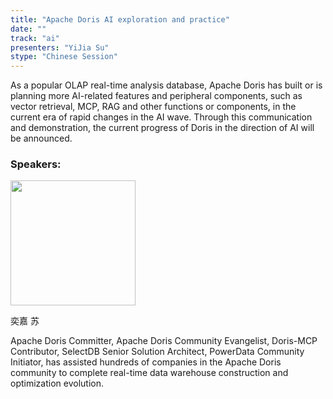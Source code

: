 ```yaml
---
title: "Apache Doris AI exploration and practice"
date: ""
track: "ai"
presenters: "YiJia Su"
stype: "Chinese Session"
---
```


As a popular OLAP real-time analysis database, Apache Doris has built or is planning more AI-related features and peripheral components, such as vector retrieval, MCP, RAG and other functions or components, in the current era of rapid changes in the AI ​​wave. Through this communication and demonstration, the current progress of Doris in the direction of AI will be announced.

### Speakers:


<img src="https://sessionize.com/image/1981-400o400o1-f1uzig8BfwgdT1ND56ZmkU.jpg" width="200" /><br/>

奕嘉 苏

Apache Doris Committer, Apache Doris Community Evangelist, Doris-MCP Contributor, SelectDB Senior Solution Architect, PowerData Community Initiator, has assisted hundreds of companies in the Apache Doris community to complete real-time data warehouse construction and optimization evolution.

